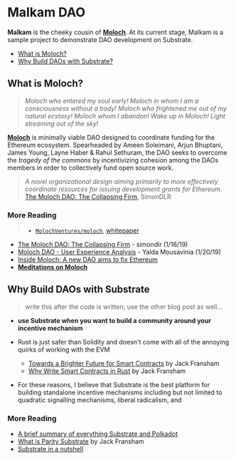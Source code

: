 # Malkam DAO

**Malkam** is the cheeky cousin of **[Moloch](https://github.com/MolochVentures/moloch)**. At its current stage, Malkam is a sample project to demonstrate DAO development on Substrate. 

* [What is Moloch?](#moloch)
* [Why Build DAOs with Substrate?](#y)

## What is Moloch? <a name = "moloch"></a>
> *Moloch who entered my soul early! Moloch in whom I am a consciousness without a body! Moloch who frightened me out of my natural ecstasy! Moloch whom I abandon! Wake up in Moloch! Light streaming out of the sky!*

**[Moloch](https://github.com/MolochVentures/moloch)** is minimally viable DAO designed to coordinate funding for the Ethereum ecosystem. Spearheaded by Ameen Soleimani, Arjun Bhuptani, James Young, Layne Haber & Rahul Sethuram, the DAO seeks to overcome the *tragedy of the commons* by incentivizing cohesion among the DAOs members in order to collectively fund open source work.

> *A novel organizational design aiming primarily to more effectively coordinate resources for issuing development grants for Ethereum.* [The Moloch DAO: The Collapsing Firm](https://medium.com/@simondlr/the-moloch-dao-collapsing-the-firm-2a800b3aa2e7), SimonDLR

### More Reading
> * [`MolochVentures/moloch`](https://github.com/MolochVentures/moloch), [whitepaper](https://github.com/MolochVentures/Whitepaper)

* [The Moloch DAO: The Collapsing Firm](https://medium.com/@simondlr/the-moloch-dao-collapsing-the-firm-2a800b3aa2e7) - simondlr (1/16/19)
* [Moloch DAO - User Experience Analysis](https://medium.com/@stellarmagnet/moloch-dao-user-experience-analysis-644a0356955) - Yalda Mousavinia (1/20/19)
* [Inside Moloch: A new DAO aims to fix Ethereum](https://decryptmedia.com/5206/fixing-ethereum)
* **[Meditations on Moloch](https://slatestarcodex.com/2014/07/30/meditations-on-moloch/)**

## Why Build DAOs with Substrate <a name = "y"></a>
> write this after the code is written; use the other blog post as well...

* **use Substrate when you want to build a community around your incentive mechanism**

* Rust is just safer than Solidity and doesn't come with all of the annoying quirks of working with the EVM
    * [Towards a Brighter Future for Smart Contracts](https://slatestarcodex.com/2014/07/30/meditations-on-moloch/) by Jack Fransham
    * [Why Write Smart Contracts in Rust](https://slatestarcodex.com/2014/07/30/meditations-on-moloch/) by Jack Fransham

* For these reasons, I believe that Substrate is the best platform for building standalone incentive mechanisms including but not limited to quadratic signalling mechanisms, liberal radicalism, and 

### More Reading
* [A brief summary of everything Substrate and Polkadot](https://www.parity.io/a-brief-summary-of-everything-substrate-polkadot/)
* [What is Parity Substrate](https://www.parity.io/what-is-substrate/) by Jack Fransham
* [Substrate in a nutshell](https://www.parity.io/substrate-in-a-nutshell/)